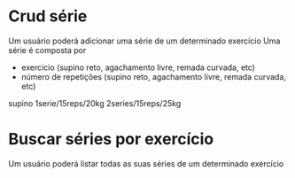 # Crud série
Um usuário poderá adicionar uma série de um determinado exercício
Uma série é composta por

- exercício (supino reto, agachamento livre, remada curvada, etc)
- número de repetições (supino reto, agachamento livre, remada curvada, etc)

supino
1serie/15reps/20kg
2series/15reps/25kg
# Buscar séries por exercício

Um usuário poderá listar todas as suas séries de um determinado exercício
